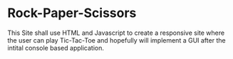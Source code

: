 # Rock-Paper-Scissors
This Site shall use HTML and Javascript to create a responsive site
where the user can play Tic-Tac-Toe and hopefully will implement a 
GUI after the intital console based application.